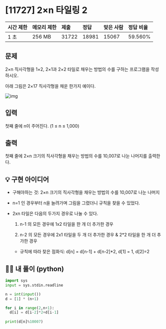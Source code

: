 # [11727] 2×n 타일링 2

| 시간 제한 | 메모리 제한 | 제출  | 정답  | 맞은 사람 | 정답 비율 |
| :-------- | :---------- | :---- | :---- | :-------- | :-------- |
| 1 초      | 256 MB      | 31722 | 18981 | 15067     | 59.560%   |

## 문제

2×n 직사각형을 1×2, 2×1과 2×2 타일로 채우는 방법의 수를 구하는 프로그램을 작성하시오.

아래 그림은 2×17 직사각형을 채운 한가지 예이다.

![img](https://www.acmicpc.net/upload/images/t2n2122.gif)

## 입력

첫째 줄에 n이 주어진다. (1 ≤ n ≤ 1,000)

## 출력

첫째 줄에 2×n 크기의 직사각형을 채우는 방법의 수를 10,007로 나눈 나머지를 출력한다.





## 💡 구현 아이디어

- 구해야하는 것:  2×n 크기의 직사각형을 채우는 방법의 수를 10,007로 나눈 나머지

- n=1 인 경우부터 n을 늘려가며 그림을 그렸더니 규칙을 찾을 수 있었다. 

- 2xn 타일은 다음의 두가지 경우로 나눌 수 있다.

  1. n-1 의 모든 경우에 1x2 타일을 한 개 더 추가한 경우

  2. n-2 의 모든 경우에 2x1 타일을 두 개 더 추가한 경우 & 2*2 타일을 한 개 더 추가한 경우

  - 규칙에 따라 찾은 점화식: d[n] = d[n-1] + d[n-2]*2, d[1] = 1, d[2]=2





## 🙆‍♀️ 내 풀이 (python)

```python
import sys
input = sys.stdin.readline

n = int(input())
d = [1] * (n+1)

for i in range(2,n+1):
  d[i] = d[i-2]*2+d[i-1]
  
print(d[n]%10007)
```

